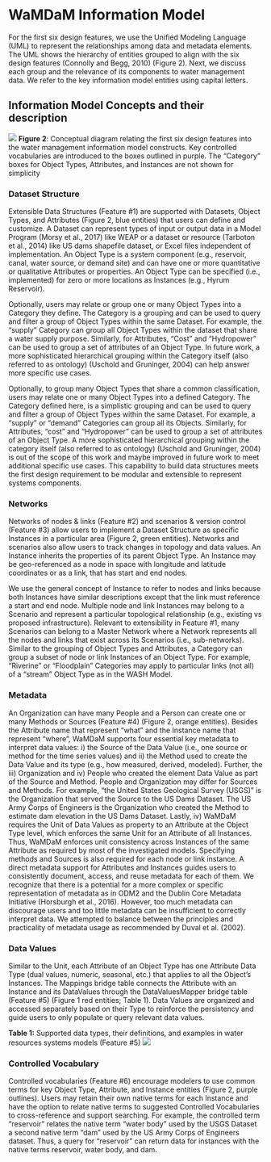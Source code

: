 # WaMDaM Information Model

For the first six design features, we use the Unified Modeling Language (UML) to represent the relationships among data and metadata elements. The UML shows the hierarchy of entities grouped to align with the six design features (Connolly and Begg, 2010) (Figure 2). Next, we discuss each group and the relevance of its components to water management data. We refer to the key information model entities using capital letters. 


## Information Model Concepts and their description

![](/DesignDocumentation/images/WaMDaM_Conceptual.jpg)
**Figure 2**: Conceptual diagram relating the first six design features into the water management information model constructs. Key controlled vocabularies are introduced to the boxes outlined in purple. The “Category” boxes for Object Types, Attributes, and Instances are not shown for simplicity 

### Dataset Structure  

Extensible Data Structures (Feature #1) are supported with Datasets, Object Types, and Attributes (Figure 2, blue entities) that users can define and customize. A Dataset can represent types of input or output data in a Model Program (Morsy et al., 2017) like WEAP or a dataset or resource (Tarboton et al., 2014) like US dams shapefile dataset, or Excel files independent of implementation. An Object Type is a system component (e.g., reservoir, canal, water source, or demand site) and can have one or more quantitative or qualitative Attributes or properties. An Object Type can be specified (i.e., implemented) for zero or more locations as Instances (e.g., Hyrum Reservoir). 

Optionally, users may relate or group one or many Object Types into a Category they define. The Category is a grouping and can be used to query and filter a group of Object Types within the same Dataset. For example, the “supply” Category can group all Object Types within the dataset that share a water supply purpose. Similarly, for Attributes, “Cost” and “Hydropower” can be used to group a set of attributes of an Object Type. In future work, a more sophisticated hierarchical grouping within the Category itself (also referred to as ontology) (Uschold and Gruninger, 2004) can help answer more specific use cases.  
 
Optionally, to group many Object Types that share a common classification, users may relate one or many Object Types into a defined Category. The Category defined here, is a simplistic grouping and can be used to query and filter a group of Object Types within the same Dataset. For example, a “supply” or “demand” Categories can group all its Objects. Similarly, for Attributes, “cost” and “Hydropower” can be used to group a set of attributes of an Object Type. A more sophisticated hierarchical grouping within the category itself (also referred to as ontology) (Uschold and Gruninger, 2004) is out of the scope of this work and maybe improved in future work to meet additional specific use cases. This capability to build data structures meets the first design requirement to be modular and extensible to represent systems components.  

### Networks  
Networks of nodes & links (Feature #2) and scenarios & version control (Feature #3) allow users to implement a Dataset Structure as specific Instances in a particular area (Figure 2, green entities). Networks and scenarios also allow users to track changes in topology and data values. An Instance inherits the properties of its parent Object Type. An Instance may be geo-referenced as a node in space with longitude and latitude coordinates or as a link, that has start and end nodes. 

We use the general concept of Instance to refer to nodes and links because both Instances have similar descriptions except that the link must reference a start and end node. Multiple node and link Instances may belong to a Scenario and represent a particular topological relationship (e.g., existing vs proposed infrastructure). Relevant to extensibility in Feature #1, many Scenarios can belong to a Master Network where a Network represents all the nodes and links that exist across its Scenarios (i.e., sub-networks). Similar to the grouping of Object Types and Attributes, a Category can group a subset of node or link Instances of an Object Type. For example, “Riverine” or “Floodplain” Categories may apply to particular links (not all) of a “stream” Object Type as in the WASH Model. 

### Metadata  
An Organization can have many People and a Person can create one or many Methods or Sources (Feature #4) (Figure 2, orange entities). Besides the Attribute name that represent “what” and the Instance name that represent “where”, WaMDaM supports four essential key metadata to interpret data values: i) the Source of the Data Value (i.e., one source or method for the time series values) and ii) the Method used to create the Data Value and its type (e.g., how measured, derived, modeled). Further, the iii) Organization and iv) People who created the element Data Value as part of the Source and Method. People and Organization may differ for Sources and Methods. 
For example, “the United States Geological Survey (USGS)” is the Organization that served the Source to the US Dams Dataset. The US Army Corps of Engineers is the Organization who created the Method to estimate dam elevation in the US Dams Dataset. Lastly, iv) WaMDaM requires the Unit of Data Values as property to an Attribute at the Object Type level, which enforces the same Unit for an Attribute of all Instances. Thus, WaMDaM enforces unit consistency across Instances of the same Attribute as required by most of the investigated models. 
Specifying methods and Sources is also required for each node or link instance. A direct metadata support for Attributes and Instances guides users to consistently document, access, and reuse metadata for each of them. We recognize that there is a potential for a more complex or specific representation of metadata as in ODM2 and the Dublin Core Metadata Initiative (Horsburgh et al., 2016). However, too much metadata can discourage users and too little metadata can be insufficient to correctly interpret data. We attempted to balance between the principles and practicality of metadata usage as recommended by Duval et al. (2002). 

### Data Values
Similar to the Unit, each Attribute of an Object Type has one Attribute Data Type (dual values, numeric, seasonal, etc.) that applies to all the Object’s Instances. The Mappings bridge table connects the Attribute with an Instance and its DataValues through the DataValuesMapper bridge table (Feature #5) (Figure 1 red entities; Table 1). Data Values are organized and accessed separately based on their Type to reinforce the persistency and guide users to only populate or query relevant data values. 


**Table 1:** Supported data types, their definitions, and examples in water resources systems models (Feature #5)
![](/DesignDocumentation/images/dataTypes.png)

### Controlled Vocabulary
Controlled vocabularies (Feature #6) encourage modelers to use common terms for key Object Type, Attribute, and Instance entities (Figure 2, purple outlines). Users may retain their own native terms for each Instance and have the option to relate native terms to suggested Controlled Vocabularies to cross-reference and support searching. For example, the controlled term “reservoir” relates the native term “water body” used by the USGS Dataset a second native term “dam” used by the US Army Corps of Engineers dataset. Thus, a query for “reservoir” can return data for instances with the native terms reservoir, water body, and dam. 

